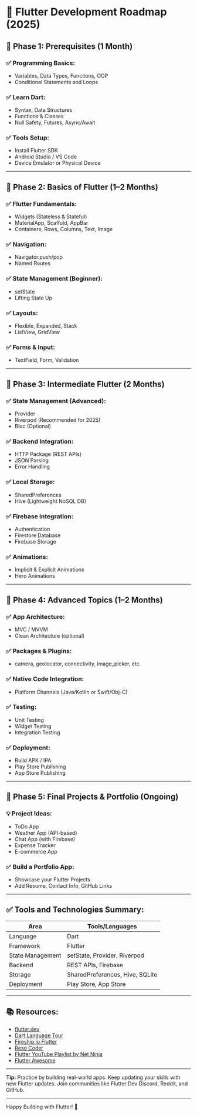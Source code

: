 # 📱 Flutter Development Roadmap (2025)

## 🔹 Phase 1: Prerequisites (1 Month)

### ✅ Programming Basics:
- Variables, Data Types, Functions, OOP
- Conditional Statements and Loops

### ✅ Learn Dart:
- Syntax, Data Structures
- Functions & Classes
- Null Safety, Futures, Async/Await

### ✅ Tools Setup:
- Install Flutter SDK
- Android Studio / VS Code
- Device Emulator or Physical Device

---

## 🔹 Phase 2: Basics of Flutter (1–2 Months)

### ✅ Flutter Fundamentals:
- Widgets (Stateless & Stateful)
- MaterialApp, Scaffold, AppBar
- Containers, Rows, Columns, Text, Image

### ✅ Navigation:
- Navigator.push/pop
- Named Routes

### ✅ State Management (Beginner):
- setState
- Lifting State Up

### ✅ Layouts:
- Flexible, Expanded, Stack
- ListView, GridView

### ✅ Forms & Input:
- TextField, Form, Validation

---

## 🔹 Phase 3: Intermediate Flutter (2 Months)

### ✅ State Management (Advanced):
- Provider
- Riverpod (Recommended for 2025)
- Bloc (Optional)

### ✅ Backend Integration:
- HTTP Package (REST APIs)
- JSON Parsing
- Error Handling

### ✅ Local Storage:
- SharedPreferences
- Hive (Lightweight NoSQL DB)

### ✅ Firebase Integration:
- Authentication
- Firestore Database
- Firebase Storage

### ✅ Animations:
- Implicit & Explicit Animations
- Hero Animations

---

## 🔹 Phase 4: Advanced Topics (1–2 Months)

### ✅ App Architecture:
- MVC / MVVM
- Clean Architecture (optional)

### ✅ Packages & Plugins:
- camera, geolocator, connectivity, image_picker, etc.

### ✅ Native Code Integration:
- Platform Channels (Java/Kotlin or Swift/Obj-C)

### ✅ Testing:
- Unit Testing
- Widget Testing
- Integration Testing

### ✅ Deployment:
- Build APK / IPA
- Play Store Publishing
- App Store Publishing

---

## 🔹 Phase 5: Final Projects & Portfolio (Ongoing)

### 💡 Project Ideas:
- ToDo App
- Weather App (API-based)
- Chat App (with Firebase)
- Expense Tracker
- E-commerce App

### ✅ Build a Portfolio App:
- Showcase your Flutter Projects
- Add Resume, Contact Info, GitHub Links

---

## ✅ Tools and Technologies Summary:

| Area              | Tools/Languages                    |
|-------------------|-------------------------------------|
| Language          | Dart                                |
| Framework         | Flutter                             |
| State Management  | setState, Provider, Riverpod        |
| Backend           | REST APIs, Firebase                 |
| Storage           | SharedPreferences, Hive, SQLite     |
| Deployment        | Play Store, App Store               |

---

## 📚 Resources:
- [flutter.dev](https://flutter.dev)
- [Dart Language Tour](https://dart.dev/guides)
- [Fireship.io Flutter](https://fireship.io/)
- [Reso Coder](https://resocoder.com)
- [Flutter YouTube Playlist by Net Ninja](https://youtube.com/playlist?list=PL4cUxeGkcC9gXdVXVJBmHpSI7zCEcjLUX)
- [Flutter Awesome](https://flutterawesome.com)

---

**Tip:** Practice by building real-world apps. Keep updating your skills with new Flutter updates. Join communities like Flutter Dev Discord, Reddit, and GitHub.

---

Happy Building with Flutter! 🚀
